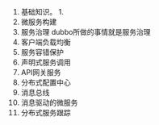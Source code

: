 1. 基础知识。
	1. 
2. 微服务构建
3. 服务治理
	dubbo所做的事情就是服务治理
4. 客户端负载均衡
5. 服务容错保护
6. 声明式服务调用
7. API网关服务
8. 分布式配置中心
9. 消息总线
10. 消息驱动的微服务
11. 分布式服务跟踪


